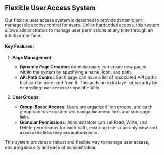 ## Flexible User Access System

Our flexible user access system is designed to provide dynamic and manageable access control for users. Unlike hardcoded access, this system allows administrators to manage user permissions at any time through an intuitive interface.

#### Key Features:

1. **Page Management**:
   - **Dynamic Page Creation**: Administrators can create new pages within the system by specifying a name, icon, and path.
   - **API Path Control**: Each page can have a list of associated API paths that can be accessed from it. This adds an extra layer of security by controlling user access to specific APIs.

2. **User Groups**:
   - **Group-Based Access**: Users are organized into groups, and each group can have customized navigation menu links and sub-page links.
   - **Granular Permissions**: Administrators can set Read, Write, and Delete permissions for each path, ensuring users can only view and access the links they are authorized to.

This system provides a robust and flexible way to manage user access, ensuring security and ease of administration.
